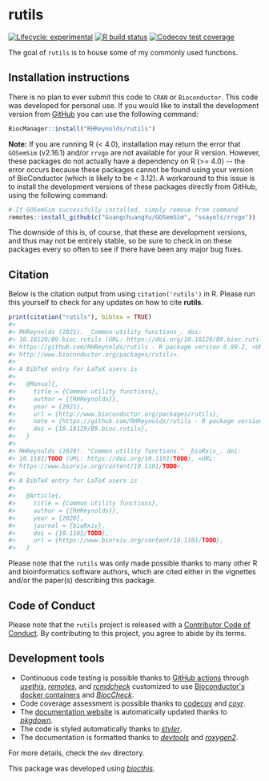
<!-- README.md is generated from README.Rmd. Please edit that file -->
# rutils

<!-- badges: start -->
[![Lifecycle: experimental](https://img.shields.io/badge/lifecycle-experimental-orange.svg)](https://www.tidyverse.org/lifecycle/#experimental) [![R build status](https://github.com/RHReynolds/rutils/workflows/R-CMD-check-bioc/badge.svg)](https://github.com/RHReynolds/rutils/actions) [![Codecov test coverage](https://codecov.io/gh/RHReynolds/rutils/branch/master/graph/badge.svg)](https://codecov.io/gh/RHReynolds/rutils?branch=master) <!-- badges: end -->

The goal of `rutils` is to house some of my commonly used functions.

## Installation instructions

There is no plan to ever submit this code to `CRAN` or `Bioconductor`. This code was developed for personal use. If you would like to install the development version from [GitHub](https://github.com/) you can use the following command:

``` r
BiocManager::install("RHReynolds/rutils")
```

**Note:** If you are running R (&lt; 4.0), installation may return the error that `GOSemSim` (v2.16.1) and/or `rrvgo` are not available for your R version. However, these packages do not actually have a dependency on R (&gt;= 4.0) -- the error occurs because these packages cannot be found using your version of BioConductor (which is likely to be &lt; 3.12). A workaround to this issue is to install the development versions of these packages directly from GitHub, using the following command:

``` r
# If GOSemSim successfully installed, simply remove from command
remotes::install_github(c("GuangchuangYu/GOSemSim", "ssayols/rrvgo"))
```

The downside of this is, of course, that these are development versions, and thus may not be entirely stable, so be sure to check in on these packages every so often to see if there have been any major bug fixes.

## Citation

Below is the citation output from using `citation('rutils')` in R. Please run this yourself to check for any updates on how to cite **rutils**.

``` r
print(citation("rutils"), bibtex = TRUE)
#> 
#> RHReynolds (2021). _Common utility functions_. doi:
#> 10.18129/B9.bioc.rutils (URL: https://doi.org/10.18129/B9.bioc.rutils),
#> https://github.com/RHReynolds/rutils - R package version 0.99.2, <URL:
#> http://www.bioconductor.org/packages/rutils>.
#> 
#> A BibTeX entry for LaTeX users is
#> 
#>   @Manual{,
#>     title = {Common utility functions},
#>     author = {{RHReynolds}},
#>     year = {2021},
#>     url = {http://www.bioconductor.org/packages/rutils},
#>     note = {https://github.com/RHReynolds/rutils - R package version 0.99.2},
#>     doi = {10.18129/B9.bioc.rutils},
#>   }
#> 
#> RHReynolds (2020). "Common utility functions." _bioRxiv_. doi:
#> 10.1101/TODO (URL: https://doi.org/10.1101/TODO), <URL:
#> https://www.biorxiv.org/content/10.1101/TODO>.
#> 
#> A BibTeX entry for LaTeX users is
#> 
#>   @Article{,
#>     title = {Common utility functions},
#>     author = {{RHReynolds}},
#>     year = {2020},
#>     journal = {bioRxiv},
#>     doi = {10.1101/TODO},
#>     url = {https://www.biorxiv.org/content/10.1101/TODO},
#>   }
```

Please note that the `rutils` was only made possible thanks to many other R and bioinformatics software authors, which are cited either in the vignettes and/or the paper(s) describing this package.

## Code of Conduct

Please note that the `rutils` project is released with a [Contributor Code of Conduct](https://contributor-covenant.org/version/2/0/CODE_OF_CONDUCT.html). By contributing to this project, you agree to abide by its terms.

## Development tools

-   Continuous code testing is possible thanks to [GitHub actions](https://www.tidyverse.org/blog/2020/04/usethis-1-6-0/) through *[usethis](https://CRAN.R-project.org/package=usethis)*, *[remotes](https://CRAN.R-project.org/package=remotes)*, and *[rcmdcheck](https://CRAN.R-project.org/package=rcmdcheck)* customized to use [Bioconductor's docker containers](https://www.bioconductor.org/help/docker/) and *[BiocCheck](https://bioconductor.org/packages/3.12/BiocCheck)*.
-   Code coverage assessment is possible thanks to [codecov](https://codecov.io/gh) and *[covr](https://CRAN.R-project.org/package=covr)*.
-   The [documentation website](http://RHReynolds.github.io/rutils) is automatically updated thanks to *[pkgdown](https://CRAN.R-project.org/package=pkgdown)*.
-   The code is styled automatically thanks to *[styler](https://CRAN.R-project.org/package=styler)*.
-   The documentation is formatted thanks to *[devtools](https://CRAN.R-project.org/package=devtools)* and *[roxygen2](https://CRAN.R-project.org/package=roxygen2)*.

For more details, check the `dev` directory.

This package was developed using *[biocthis](https://github.com/lcolladotor/biocthis)*.
